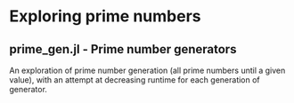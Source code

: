 # Exploring prime numbers

## prime_gen.jl - Prime number generators
An exploration of prime number generation (all prime numbers until a given value), with an attempt at decreasing runtime for each generation of generator.
